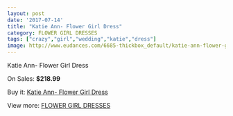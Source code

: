 ```yaml
---
layout: post
date: '2017-07-14'
title: "Katie Ann- Flower Girl Dress"
category: FLOWER GIRL DRESSES
tags: ["crazy","girl","wedding","katie","dress"]
image: http://www.eudances.com/6685-thickbox_default/katie-ann-flower-girl-dress.jpg
---
```

Katie Ann- Flower Girl Dress

On Sales: **$218.99**
<a href="https://www.eudances.com/en/flower-girl-dresses/2469-katie-ann-flower-girl-dress.html"><amp-img layout="responsive" width="600" height="600" src="//www.eudances.com/6685-thickbox_default/katie-ann-flower-girl-dress.jpg" alt="Katie Ann- Flower Girl Dress 0" /></a>
<a href="https://www.eudances.com/en/flower-girl-dresses/2469-katie-ann-flower-girl-dress.html"><amp-img layout="responsive" width="600" height="600" src="//www.eudances.com/6686-thickbox_default/katie-ann-flower-girl-dress.jpg" alt="Katie Ann- Flower Girl Dress 1" /></a>

Buy it: [Katie Ann- Flower Girl Dress](https://www.eudances.com/en/flower-girl-dresses/2469-katie-ann-flower-girl-dress.html "Katie Ann- Flower Girl Dress")

View more: [FLOWER GIRL DRESSES](https://www.eudances.com/en/30-flower-girl-dresses "FLOWER GIRL DRESSES")